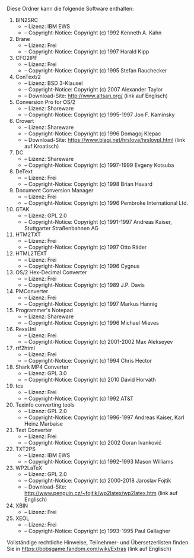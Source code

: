 ﻿Diese Ordner kann die folgende Software enthalten:

1. BIN2SRC
   - – Lizenz: IBM EWS
   - – Copyright-Notice: Copyright (c) 1992 Kenneth A. Kahn
2. Brane
   - – Lizenz: Frei
   - – Copyright-Notice: Copyright (c) 1997 Harald Kipp
3. CFO2IPF
   - – Lizenz: Frei
   - – Copyright-Notice: Copyright (c) 1995 Stefan Rauchecker
4. ConText/2
   - – Lizenz: BSD 3-Klausel
   - – Copyright-Notice: Copyright (c) 2007 Alexander Taylor
   - – Download-Site: http://www.altsan.org/ (link auf Englisch)
5. Conversion Pro for OS/2
   - – Lizenz: Shareware
   - – Copyright-Notice: Copyright (c) 1995-1997 Jon F. Kaminsky
6. Crovert
   - – Lizenz: Shareware
   - – Copyright-Notice: Copyright (c) 1996 Domagoj Klepac
   - – Download-Site: https://www.blagi.net/hrslova/hrslovpl.html (link auf Kroatisch)
7. DC
   - – Lizenz: Shareware
   - – Copyright-Notice: Copyright (c) 1997-1999 Evgeny Kotsuba
8. DeText
   - – Lizenz: Frei
   - – Copyright-Notice: Copyright (c) 1998 Brian Havard
9. Document Conversion Manager
   - – Lizenz: Frei
   - – Copyright-Notice: Copyright (c) 1996 Pembroke International Ltd.
10. GTAK
    - – Lizenz: GPL 2.0
    - – Copyright-Notice: Copyright (c) 1991-1997 Andreas Kaiser, Stuttgarter Straßenbahnen AG
11. HTM2TXT
    - – Lizenz: Frei
    - – Copyright-Notice: Copyright (c) 1997 Otto Räder
12. HTML2TEXT
    - – Lizenz: Frei
    - – Copyright-Notice: Copyright (c) 1996 Cygnus
13. OS/2 Hex-Decimal Converter
    - – Lizenz: Frei
    - – Copyright-Notice: Copyright (c) 1989 J.P. Davis
14. PMConverter
    - – Lizenz: Frei
    - – Copyright-Notice: Copyright (c) 1997 Markus Hannig
15. Programmer's Notepad
    - – Lizenz: Shareware
    - – Copyright-Notice: Copyright (c) 1996 Michael Mieves
16. RexxUni
    - – Lizenz: Frei
    - – Copyright-Notice: Copyright (c) 2001-2002 Max Alekseyev
17. rtf2html
    - – Lizenz: Frei
    - – Copyright-Notice: Copyright (c) 1994 Chris Hector
18. Shark MP4 Converter
    - – Lizenz: GPL 3.0
    - – Copyright-Notice: Copyright (c) 2010 Dávid Horváth
19. tcs
    - – Lizenz: Frei
    - – Copyright-Notice: Copyright (c) 1992 AT&T
20. Texinfo converting tools
    - – Lizenz: GPL 2.0
    - – Copyright-Notice: Copyright (c) 1996-1997 Andreas Kaiser, Karl Heinz Marbaise
21. Text Converter
    - – Lizenz: Frei
    - – Copyright-Notice: Copyright (c) 2002 Goran Ivanković
22. TXT2PS
    - – Lizenz: IBM EWS
    - – Copyright-Notice: Copyright (c) 1992-1993 Mason Williams
23. WP2LaTeX
    - – Lizenz: GPL 2.0
    - – Copyright-Notice: Copyright (c) 2000-2018 Jaroslav Fojtík
    - – Download-Site: http://www.penguin.cz/~fojtik/wp2latex/wp2latex.htm (link auf Englisch)
24. XBIN
    - – Lizenz: Frei
25. XEOL
    - – Lizenz: Frei
    - – Copyright-Notice: Copyright (c) 1993-1995 Paul Gallagher

Vollständige rechtliche Hinweise, Teilnehmer- und Übersetzerlisten finden Sie in https://bobsgame.fandom.com/wiki/Extras (link auf Englisch)